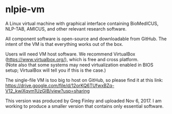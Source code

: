 # nlpie-vm

A Linux virtual machine with graphical interface containing BioMedICUS, NLP-TAB, AMICUS, and other relevant research software.

All component software is open-source and downloadable from GitHub. The intent of the VM is that everything works out of the box.

Users will need VM host software. We recommend VirtualBox (https://www.virtualbox.org/), which is free and cross platform.  
(Note also that some systems may need virtualization enabled in BIOS setup; VirtualBox will tell you if this is the case.)

The single-file VM is too big to host on GitHub, so please find it at this link:
https://drive.google.com/file/d/12orKQ6TUfwxBZq-V12_kwiXqvm1UzGIB/view?usp=sharing

This version was produced by Greg Finley and uploaded Nov 6, 2017. I am working to produce a smaller version that contains only essential software.
